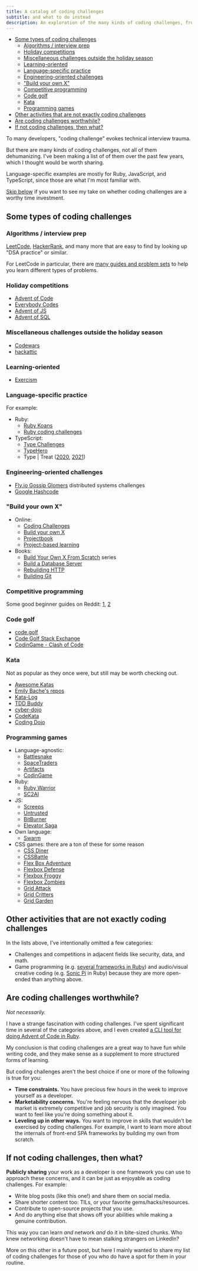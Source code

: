 ```yaml
---
title: A catalog of coding challenges
subtitle: and what to do instead
description: An exploration of the many kinds of coding challenges, from LeetCode to code golf, and suggestions of more valuable ways to improve yourself as a developer.
---
```


- [Some types of coding challenges](#some-types-of-coding-challenges)
  - [Algorithms / interview prep](#algorithms--interview-prep)
  - [Holiday competitions](#holiday-competitions)
  - [Miscellaneous challenges outside the holiday season](#miscellaneous-challenges-outside-the-holiday-season)
  - [Learning-oriented](#learning-oriented)
  - [Language-specific practice](#language-specific-practice)
  - [Engineering-oriented challenges](#engineering-oriented-challenges)
  - ["Build your own X"](#build-your-own-x)
  - [Competitive programming](#competitive-programming)
  - [Code golf](#code-golf)
  - [Kata](#kata)
  - [Programming games](#programming-games)
- [Other activities that are not exactly coding challenges](#other-activities-that-are-not-exactly-coding-challenges)
- [Are coding challenges worthwhile?](#are-coding-challenges-worthwhile)
- [If not coding challenges, then what?](#if-not-coding-challenges-then-what)

To many developers, "coding challenge" evokes technical interview trauma.

But there are many kinds of coding challenges, not all of them dehumanizing. I've been making a list of of them over the past few years, which I thought would be worth sharing.

Language-specific examples are mostly for Ruby, JavaScript, and TypeScript, since those are what I'm most familiar with.

[Skip below](#are-coding-challenges-worthwhile) if you want to see my take on whether coding challenges are a worthy time investment.

## Some types of coding challenges

### Algorithms / interview prep

[LeetCode](https://leetcode.com/), [HackerRank](https://www.hackerrank.com/), and many more that are easy to find by looking up "DSA practice" or similar.

For LeetCode in particular, there are [many guides and problem sets](https://github.com/fpsvogel/learn-cs/tree/9759c4531cffadada0b9658f6ee958196879f3b6#leetcode) to help you learn different types of problems.

### Holiday competitions

- [Advent of Code](https://adventofcode.com)
- [Everybody Codes](https://everybody.codes)
- [Advent of JS](https://www.adventofjs.com)
- [Advent of SQL](https://adventofsql.com)

### Miscellaneous challenges outside the holiday season

- [Codewars](https://www.codewars.com/)
- [hackattic](https://hackattic.com/challenges)

### Learning-oriented

- [Exercism](https://exercism.org)

### Language-specific practice

For example:

- Ruby:
  - [Ruby Koans](https://koans.idogawa.com/)
  - [Ruby coding challenges](https://github.com/Arrowsome/ruby-coding-challenges)
- TypeScript:
  - [Type Challenges](https://tsch.js.org/)
  - [TypeHero](https://typehero.dev/)
  - Type \| Treat ([2020](https://dev.to/typescript/type-treat-challenge-1-829), [2021](https://devblogs.microsoft.com/typescript/type-treat-2021-day-1/))

### Engineering-oriented challenges

- [Fly.io Gossip Glomers](https://fly.io/dist-sys/) distributed systems challenges
- [Google Hashcode](https://github.com/pierreavn/google-hashcode-archive)

### "Build your own X"

- Online:
  - [Coding Challenges](https://codingchallenges.fyi)
  - [Build your own X](https://github.com/codecrafters-io/build-your-own-x)
  - [Projectbook](https://projectbook.code.brettchalupa.com)
  - [Project-based learning](https://github.com/practical-tutorials/project-based-learning#ruby)
- Books:
  - [Build Your Own X From Scratch](https://build-your-own.org/) series
  - [Build a Database Server](https://technicaldeft.com/build-a-database-server)
  - [Rebuilding HTTP](https://noahgibbs.gumroad.com/l/rebuilding_http)
  - [Building Git](https://shop.jcoglan.com/building-git/)

### Competitive programming

Some good beginner guides on Reddit: [1](https://www.reddit.com/r/csMajors/comments/z4qjzx/a_guide_to_competitive_programming/), [2](https://www.reddit.com/r/Btechtards/comments/1dv6ttx/competitive_programming_resources_that_i_found/)

### Code golf

- [code.golf](https://code.golf/)
- [Code Golf Stack Exchange](https://codegolf.stackexchange.com/)
- [CodinGame - Clash of Code](https://www.codingame.com/multiplayer/clashofcode)

### Kata

Not as popular as they once were, but still may be worth checking out.

- [Awesome Katas](https://github.com/gamontal/awesome-katas)
- [Emily Bache's repos](https://github.com/emilybache/)
- [Kata-Log](https://kata-log.rocks/tdd)
- [TDD Buddy](https://tddbuddy.com/katas.html)
- [cyber-dojo](https://cyber-dojo.org)
- [CodeKata](http://codekata.com/)
- [Coding Dojo](https://codingdojo.org/kata/)

### Programming games

- Language-agnostic:
  - [Battlesnake](https://play.battlesnake.com/)
  - [SpaceTraders](https://spacetraders.io/)
  - [Artifacts](https://artifactsmmo.com/)
  - [CodinGame](https://www.codingame.com)
- Ruby:
  - [Ruby Warrior](https://palkan.github.io/ruby-warrior/)
  - [SC2AI](https://sc2ai.pages.dev/)
- JS:
  - [Screeps](https://screeps.com/)
  - [Untrusted](https://untrustedgame.com/)
  - [BitBurner](https://bitburner-official.github.io/)
  - [Elevator Saga](https://play.elevatorsaga.com/)
- Own language:
  - [Swarm](https://swarm-game.github.io/)
- CSS games: there are a ton of these for some reason
  - [CSS Diner](https://flukeout.github.io/)
  - [CSSBattle](https://cssbattle.dev/)
  - [Flex Box Adventure](https://codingfantasy.com/games/flexboxadventure)
  - [Flexbox Defense](http://www.flexboxdefense.com/)
  - [Flexbox Froggy](https://flexboxfroggy.com/)
  - [Flexbox Zombies](https://flexboxzombies.com/)
  - [Grid Attack](https://codingfantasy.com/games/css-grid-attack)
  - [Grid Critters](https://gridcritters.com/)
  - [Grid Garden](https://cssgridgarden.com/)

## Other activities that are not exactly coding challenges

In the lists above, I've intentionally omitted a few categories:

- Challenges and competitions in adjacent fields like security, data, and math.
- Game programming (e.g. [several frameworks in Ruby](https://github.com/fpsvogel/learn-ruby/tree/4523be6ebcfb9c8d57a4918baf1bf234abd91778#beyond-web-development)) and audio/visual creative coding (e.g. [Sonic Pi](https://sonic-pi.net/) in Ruby) because they are more open-ended than anything above.

## Are coding challenges worthwhile?

*Not necessarily.*

I have a strange fascination with coding challenges. I've spent significant time in several of the categories above, and I even created [a CLI tool for doing Advent of Code in Ruby](https://github.com/fpsvogel/advent_of_ruby).

My conclusion is that coding challenges are a great way to have fun while writing code, and they make sense as a supplement to more structured forms of learning.

But coding challenges aren't the best choice if one or more of the following is true for you:

- **Time constraints.** You have precious few hours in the week to improve yourself as a developer.
- **Marketability concerns.** You're feeling nervous that the developer job market is extremely competitive and job security is only imagined. You want to feel like you're doing something about it.
- **Leveling up in other ways.** You want to improve in skills that wouldn't be exercised by coding challenges. For example, I want to learn more about the internals of front-end SPA frameworks by building my own from scratch.

## If not coding challenges, then what?

**Publicly sharing** your work as a developer is one framework you can use to approach these concerns, and it can be just as enjoyable as coding challenges. For example:

- Write blog posts (like this one!) and share them on social media.
- Share shorter content too: TILs, or your favorite gems/hacks/resources.
- Contribute to open-source projects that you use.
- And do anything else that shows off your abilities while making a genuine contribution.

This way you can learn *and* network *and* do it in bite-sized chunks. Who knew networking doesn't have to mean stalking strangers on LinkedIn?

More on this other in a future post, but here I mainly wanted to share my list of coding challenges for those of you who do have a spot for them in your routine.
